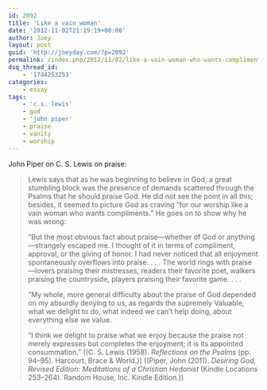 ```yaml
---
id: 2092
title: 'Like a vain woman'
date: '2012-11-02T21:19:19+00:00'
author: Joey
layout: post
guid: 'http://joeyday.com/?p=2092'
permalink: /index.php/2012/11/02/like-a-vain-woman-who-wants-compliments/
dsq_thread_id:
    - '1744253253'
categories:
    - essay
tags:
    - 'c.s. lewis'
    - god
    - 'john piper'
    - praise
    - vanity
    - worship
---
```


John Piper on C. S. Lewis on praise:

> Lewis says that as he was beginning to believe in God, a great stumbling block was the presence of demands scattered through the Psalms that he should praise God. He did not see the point in all this; besides, it seemed to picture God as craving “for our worship like a vain woman who wants compliments.” He goes on to show why he was wrong:
> 
> “But the most obvious fact about praise—whether of God or anything—strangely escaped me. I thought of it in terms of compliment, approval, or the giving of honor. I had never noticed that all enjoyment spontaneously overflows into praise. . . . The world rings with praise—lovers praising their mistresses, readers their favorite poet, walkers praising the countryside, players praising their favorite game. . . .
> 
> “My whole, more general difficulty about the praise of God depended on my absurdly denying to us, as regards the supremely Valuable, what we delight to do, what indeed we can’t help doing, about everything else we value.
> 
> “I think we delight to praise what we enjoy because the praise not merely expresses but completes the enjoyment; it is its appointed consummation.” ((C. S. Lewis (1958). *Reflections on the Psalms* (pp. 94–95). Harcourt, Brace &amp; World.)) ((Piper, John (2011). *Desiring God, Revised Edition: Meditations of a Christian Hedonist* (Kindle Locations 253–264). Random House, Inc. Kindle Edition.))